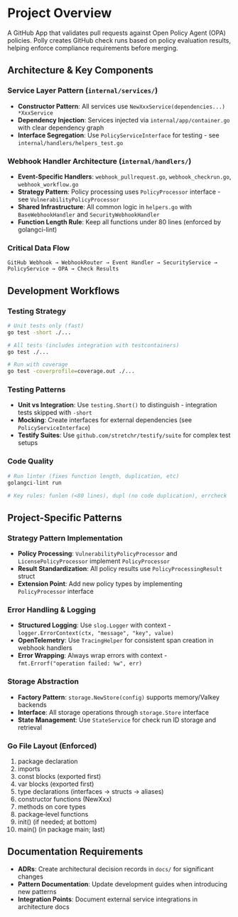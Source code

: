# Project Overview
A GitHub App that validates pull requests against Open Policy Agent (OPA) policies. Polly creates GitHub check runs based on policy evaluation results, helping enforce compliance requirements before merging.

## Architecture & Key Components

### Service Layer Pattern (`internal/services/`)
- **Constructor Pattern**: All services use `NewXxxService(dependencies...) *XxxService`
- **Dependency Injection**: Services injected via `internal/app/container.go` with clear dependency graph
- **Interface Segregation**: Use `PolicyServiceInterface` for testing - see `internal/handlers/helpers_test.go`

### Webhook Handler Architecture (`internal/handlers/`)
- **Event-Specific Handlers**: `webhook_pullrequest.go`, `webhook_checkrun.go`, `webhook_workflow.go`
- **Strategy Pattern**: Policy processing uses `PolicyProcessor` interface - see `VulnerabilityPolicyProcessor`
- **Shared Infrastructure**: All common logic in `helpers.go` with `BaseWebhookHandler` and `SecurityWebhookHandler`
- **Function Length Rule**: Keep all functions under 80 lines (enforced by golangci-lint)

### Critical Data Flow
```
GitHub Webhook → WebhookRouter → Event Handler → SecurityService → PolicyService → OPA → Check Results
```

## Development Workflows

### Testing Strategy
```bash
# Unit tests only (fast)
go test -short ./...

# All tests (includes integration with testcontainers)
go test ./...

# Run with coverage
go test -coverprofile=coverage.out ./...
```

### Testing Patterns
- **Unit vs Integration**: Use `testing.Short()` to distinguish - integration tests skipped with `-short`
- **Mocking**: Create interfaces for external dependencies (see `PolicyServiceInterface`)
- **Testify Suites**: Use `github.com/stretchr/testify/suite` for complex test setups

### Code Quality
```bash
# Run linter (fixes function length, duplication, etc)
golangci-lint run

# Key rules: funlen (<80 lines), dupl (no code duplication), errcheck
```

## Project-Specific Patterns

### Strategy Pattern Implementation
- **Policy Processing**: `VulnerabilityPolicyProcessor` and `LicensePolicyProcessor` implement `PolicyProcessor`
- **Result Standardization**: All policy results use `PolicyProcessingResult` struct
- **Extension Point**: Add new policy types by implementing `PolicyProcessor` interface

### Error Handling & Logging
- **Structured Logging**: Use `slog.Logger` with context - `logger.ErrorContext(ctx, "message", "key", value)`
- **OpenTelemetry**: Use `TracingHelper` for consistent span creation in webhook handlers
- **Error Wrapping**: Always wrap errors with context - `fmt.Errorf("operation failed: %w", err)`

### Storage Abstraction
- **Factory Pattern**: `storage.NewStore(config)` supports memory/Valkey backends
- **Interface**: All storage operations through `storage.Store` interface
- **State Management**: Use `StateService` for check run ID storage and retrieval

### Go File Layout (Enforced)
1. package declaration
2. imports
3. const blocks (exported first)
4. var blocks (exported first)
5. type declarations (interfaces → structs → aliases)
6. constructor functions (NewXxx)
7. methods on core types
8. package‑level functions
9. init() (if needed; at bottom)
10. main() (in package main; last)

## Documentation Requirements
- **ADRs**: Create architectural decision records in `docs/` for significant changes
- **Pattern Documentation**: Update development guides when introducing new patterns
- **Integration Points**: Document external service integrations in architecture docs

